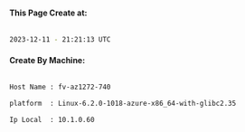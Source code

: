
   
#### This Page Create at:

```bash

2023-12-11 - 21:21:13 UTC

```

#### Create By Machine:

```bash

Host Name : fv-az1272-740

platform  : Linux-6.2.0-1018-azure-x86_64-with-glibc2.35

Ip Local  : 10.1.0.60

```

